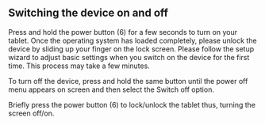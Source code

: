 ## Switching the device on and off

Press and hold the power button (6) for a few seconds to turn on your tablet. Once the operating system has loaded completely, please unlock the device by sliding up your finger on the lock screen. Please follow the setup wizard to adjust basic settings when you switch on the device for the first time. This process may take a few minutes.

To turn off the device, press and hold the same button until the power off menu appears on screen and then select the Switch off option.

Briefly press the power button (6) to lock/unlock the tablet thus, turning the screen off/on.
